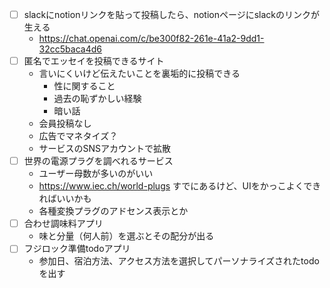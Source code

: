 - [ ] slackにnotionリンクを貼って投稿したら、notionページにslackのリンクが生える
	- https://chat.openai.com/c/be300f82-261e-41a2-9dd1-32cc5baca4d6
- [ ] 匿名でエッセイを投稿できるサイト
	- 言いにくいけど伝えたいことを裏垢的に投稿できる
		- 性に関すること
		- 過去の恥ずかしい経験
		- 暗い話
	- 会員投稿なし
	- 広告でマネタイズ？
	- サービスのSNSアカウントで拡散
- [ ] 世界の電源プラグを調べれるサービス
	- ユーザー母数が多いのがいい
	- https://www.iec.ch/world-plugs すでにあるけど、UIをかっこよくできればいいかも
	- 各種変換プラグのアドセンス表示とか
- [ ] 合わせ調味料アプリ
	- 味と分量（何人前）を選ぶとその配分が出る
- [ ] フジロック準備todoアプリ
	- 参加日、宿泊方法、アクセス方法を選択してパーソナライズされたtodoを出す